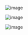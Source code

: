![image](https://github.com/user-attachments/assets/f242ae69-9dff-49ae-be64-4bdf4d0be792)

![image](https://github.com/user-attachments/assets/35fde97e-4848-4808-97cb-7fc6ae8bf750)

![image](https://github.com/user-attachments/assets/617d1a7c-1bff-4197-8cae-980408a761bd)

